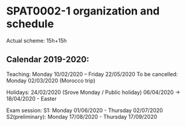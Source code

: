 # SPAT0002-1 organization and schedule

Actual scheme: 15h+15h 

## Calendar 2019-2020:

Teaching: 
Monday 10/02/2020 – Friday 22/05/2020
To be cancelled: Monday 02/03/2020  (Morocco trip) 

Holidays:
24/02/2020 (Srove Monday / Public holiday)
06/04/2020 -> 18/04/2020 - Easter  

Exam session: 
S1: Monday 01/06/2020 - Thursday 02/07/2020
S2(preliminary): Monday 17/08/2020 - Thursday 17/09/2020 
